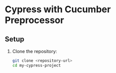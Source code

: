 # Cypress with Cucumber Preprocessor

## Setup
1. Clone the repository:
   ```bash
   git clone <repository-url>
   cd my-cypress-project
